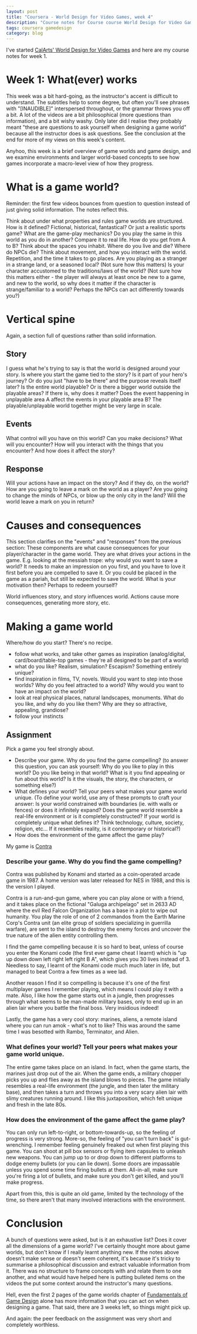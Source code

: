 ```yaml
---
layout: post
title: "Coursera - World Design for Video Games, week 4"
description: "Course notes for Course course World Design for Video Games, week 4"
tags: coursera gamedesign
category: blog
---
```


I've started [CalArts' World Design for Video Games](https://www.coursera.org/learn/video-game-world) and here are my course notes for week 1.

# Week 1: What(ever) works

This week was a bit hard-going, as the instructor's accent is difficult to understand. The subtitles help to some degree, but often you'll see phrases with "\[INAUDIBLE]" interspersed throughout, or the grammar throws you off a bit. A lot of the videos are a bit philosophical (more questions than information), and a bit wishy washy. Only later did I realise they probably meant "these are questions to ask yourself when designing a game world" because all the instructor does is ask questions. See the conclusion at the end for more of my views on this week's content.

Anyhoo, this week is a brief overview of game worlds and game design, and we examine environments and larger world-based concepts to see how games incorporate a macro-level view of how they progress.

# What is a game world?

Reminder: the first few videos bounces from question to question instead of just giving solid information. The notes reflect this.

Think about under what properties and rules game worlds are structured.
How is it defined? Fictional, historical, fantastical? Or just a realistic sports game?
What are the game-play mechanics? Do you play the same in this world as you do in another?
Compare it to real life. How do you get from A to B?
Think about the spaces you inhabit. Where do you live and die? Where do NPCs die?
Think about movement, and how you interact with the world.
Repetition, and the time it takes to go places.
Are you playing as a stranger in a strange land, or a seasoned local? (Not sure how this matters)
Is your character accustomed to the traditions/laws of the world? (Not sure how this matters either - the player will always at least once be new to a game, and new to the world, so why does it matter if the character is strange/familiar to a world? Perhaps the NPCs can act differently towards you?)

# Vertical spine

Again, a section full of questions rather than solid information.

## Story 

I guess what he's trying to say is that the world is designed around your story. 
Is where you start the game tied to the story? Is it part of your hero's journey? Or do you just "have to be there" and the purpose reveals itself later?
Is the entire world playable? Or is there a bigger world outside the playable areas? If there is, why does it matter? Does the event happening in unplayable area A affect the events in your playable area B? The playable/unplayable world together might be very large in scale.

## Events

What control will you have on this world?
Can you make decisions?
What will you encounter?
How will you interact with the things that you encounter? And how does it affect the story?

## Response

Will your actions have an impact on the story? And if they do, on the world?
How are you going to leave a mark on the world as a player? Are you going to change the minds of NPCs, or blow up the only city in the land?
Will the world leave a mark on you in return?

# Causes and consequences

This section clarifies on the "events" and "responses" from the previous section: These components are what cause consequences for your player/character in the game world. They are what drives your actions in the game.
E.g. looking at the messiah trope: why would you want to save a world? It needs to make an impression on you first, and you have to love it first before you are compelled to save it.
Or you could be placed in the game as a pariah, but still be expected to save the world. What is your motivation then? Perhaps to redeem yourself?

World influences story, and story influences world. Actions cause more consequences, generating more story, etc.

# Making a game world

Where/how do you start? There's no recipe.
- follow what works, and take other games as inspiration (analog/digital, card/board/table-top games - they're all designed to be part of a world)
- what do you like? Realism, simulation? Escapism? Something entirely unique?
- find inspiration in films, TV, novels. Would you want to step into those worlds? Why do you feel attracted to a world? Why would you want to have an impact on the world?
- look at real physical places, natural landscapes, monuments. What do you like, and why do you like them? Why are they so attractive, appealing, grandiose?
- follow your instincts

## Assignment

Pick a game you feel strongly about.

- Describe your game. Why do you find the game compelling? (to answer this question, you can ask yourself: Why do you like to play in this world? Do you like being in that world? What is it you find appealing or fun about this world? Is it the visuals, the story, the characters, or something else?)
- What defines your world? Tell your peers what makes your game world unique. (To define your world, use any of these prompts to craft your answer: Is your world constrained with boundaries (ie. with walls or fences) or does it infinitely expand? Does the game world resemble a real-life environment or is it completely constructed? If your world is completely unique what defines it? Think technology, culture, society, religion, etc… If it resembles reality, is it contemporary or historical?)
- How does the environment of the game affect the game play?

My game is [Contra](https://en.wikipedia.org/wiki/Contra_(video_game))

### Describe your game. Why do you find the game compelling? 

Contra was published by Konami and started as a coin-operated arcade game in 1987. A home version was later released for NES in 1988, and this is the version I played.

Contra is a run-and-gun game, where you can play alone or with a friend, and it takes place on the fictional "Galuga archipelago" set in 2633 AD where the evil Red Falcon Organization has a base in a plot to wipe out humanity. You play the role of one of 2 commandos from the Earth Marine Corp's Contra unit (an elite group of soldiers specializing in guerrilla warfare), are sent to the island to destroy the enemy forces and uncover the true nature of the alien entity controlling them.

I find the game compelling because it is so hard to beat, unless of course you enter the Konami code (the first ever game cheat I learnt) which is "up up down down left right left right B A", which gives you 30 lives instead of 3. Needless to say, I learnt of the Konami code much much later in life, but managed to beat Contra a few times as a wee lad.

Another reason I find it so compelling is because it's one of the first multiplayer games I remember playing, which means I could play it with a mate. Also, I like how the game starts out in a jungle, then progresses through what seems to be man-made military bases, only to end up in an alien lair where you battle the final boss. Very insidious indeed!

Lastly, the game has a very cool story: marines, aliens, a remote island where you can run amok - what's not to like? This was around the same time I was besotted with Rambo, Terminator, and Alien.

### What defines your world? Tell your peers what makes your game world unique.

The entire game takes place on an island. In fact, when the game starts, the marines just drop out of the air. When the game ends, a military chopper picks you up and flies away as the island blows to pieces. The game initially resembles a real-life environment (the jungle, and then later the military base), and then takes a turn and throws you into a very scary alien lair with slimy creatures running around. I like this juxtaposition, which felt unique and fresh in the late 80s.

### How does the environment of the game affect the game play?

You can only run left-to-right, or bottom-towards-up, so the feeling of progress is very strong. More-so, the feeling of "you can't turn back" is gut-wrenching. I remember feeling genuinely freaked out when first playing this game. You can shoot at pill box sensors or flying item capsules to unleash new weapons. You can jump up to or drop down to different platforms to dodge enemy bullets (or you can lie down). Some doors are impassable unless you spend some time firing bullets at them. All-in-all, make sure you're firing a lot of bullets, and make sure you don't get killed, and you'll make progress.

Apart from this, this is quite an old game, limited by the technology of the time, so there aren't that many involved interactions with the environment.

# Conclusion

A bunch of questions were asked, but is it an exhaustive list? Does it cover all the dimensions of a game world? I've certainly thought more about game worlds, but don't know if I really learnt anything new. If the notes above doesn't make sense or doesn't seem coherent, it's because it's tricky to summarise a philosophical discussion and extract valuable information from it. There was no structure to frame concepts with and relate them to one another, and what would have helped here is putting bulleted items on the videos the put some context around the instructor's many questions.

Hell, even the first 2 pages of the game worlds chapter of [Fundamentals of Game Design](https://www.oreilly.com/library/view/fundamentals-of-game/9780133435726/) alone has more information that you can act on when designing a game. That said, there are 3 weeks left, so things might pick up.

And again: the peer feedback on the assignment was very short and completely worthless.
